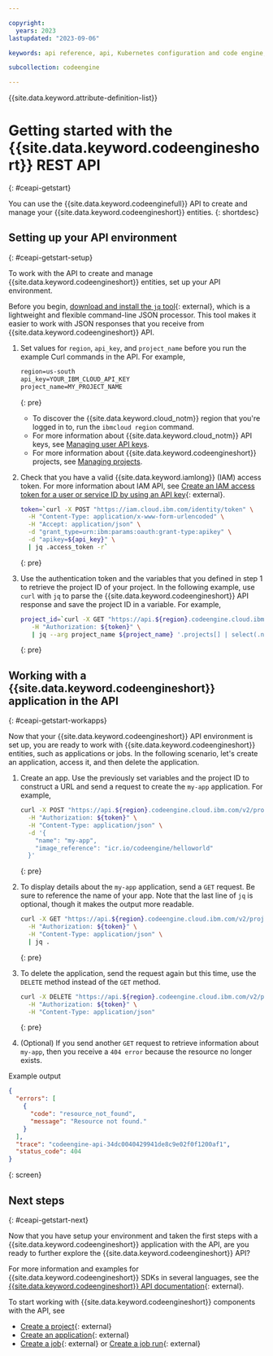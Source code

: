 ```yaml
---

copyright:
  years: 2023
lastupdated: "2023-09-06"

keywords: api reference, api, Kubernetes configuration and code engine, CRD for code engine, CRD, custom resource definition, guid, kubernetes, authenticate, code engine api

subcollection: codeengine

---
```


{{site.data.keyword.attribute-definition-list}}

# Getting started with the {{site.data.keyword.codeengineshort}} REST API 
{: #ceapi-getstart}

You can use the {{site.data.keyword.codeenginefull}} API to create and manage your {{site.data.keyword.codeengineshort}} entities. 
{: shortdesc}

## Setting up your API environment 
{: #ceapi-getstart-setup}

To work with the API to create and manage {{site.data.keyword.codeengineshort}} entities, set up your API environment.

Before you begin, [download and install the `jq` tool](https://jqlang.github.io/jq/){: external}, which is a lightweight and flexible command-line JSON processor. This tool makes it easier to work with JSON responses that you receive from {{site.data.keyword.codeengineshort}} API.

1. Set values for `region`, `api_key`, and `project_name` before you run the example Curl commands in the API. For example, 

    ```txt
    region=us-south
    api_key=YOUR_IBM_CLOUD_API_KEY
    project_name=MY_PROJECT_NAME
    ```
    {: pre}

    * To discover the {{site.data.keyword.cloud_notm}} region that you're logged in to, run the `ibmcloud region` command.
    * For more information about {{site.data.keyword.cloud_notm}} API keys, see [Managing user API keys](/docs/account?topic=account-userapikey).
    * For more information about {{site.data.keyword.codeengineshort}} projects, see [Managing projects](/docs/codeengine?topic=codeengine-manage-project).


2. Check that you have a valid {{site.data.keyword.iamlong}} (IAM) access token. For more information about IAM API, see [Create an IAM access token for a user or service ID by using an API key](https://cloud.ibm.com/apidocs/iam-identity-token-api#gettoken-apikey){: external}.

    ```sh
    token=`curl -X POST "https://iam.cloud.ibm.com/identity/token" \
      -H "Content-Type: application/x-www-form-urlencoded" \
      -H "Accept: application/json" \
      -d "grant_type=urn:ibm:params:oauth:grant-type:apikey" \
      -d "apikey=${api_key}" \
      | jq .access_token -r`
    ```
    {: pre}

3. Use the authentication token and the variables that you defined in step 1 to retrieve the project ID of your project. In the following example, use `curl` with `jq` to parse the {{site.data.keyword.codeengineshort}} API response and save the project ID in a variable. For example, 

    ```sh
    project_id=`curl -X GET "https://api.${region}.codeengine.cloud.ibm.com/v2/projects" \
       -H "Authorization: ${token}" \
       | jq --arg project_name ${project_name} '.projects[] | select(.name == $project_name) | .id' -r`
    ```
    {: pre}

## Working with a {{site.data.keyword.codeengineshort}} application in the API 
{: #ceapi-getstart-workapps}

Now that your {{site.data.keyword.codeengineshort}} API environment is set up, you are ready to work with {{site.data.keyword.codeengineshort}} entities, such as applications or jobs. In the following scenario, let's create an application, access it, and then delete the application. 

1. Create an app. Use the previously set variables and the project ID to construct a URL and send a request to create the `my-app` application. For example, 
  
    ```sh
    curl -X POST "https://api.${region}.codeengine.cloud.ibm.com/v2/projects/${project_id}/apps" \
      -H "Authorization: ${token}" \
      -H "Content-Type: application/json" \
      -d '{
        "name": "my-app",
        "image_reference": "icr.io/codeengine/helloworld"
      }'
    ```
    {: pre}

2. To display details about the `my-app` application, send a `GET` request. Be sure to reference the name of your app. Note that the last line of `jq` is optional, though it makes the output more readable.   

    ```sh
    curl -X GET "https://api.${region}.codeengine.cloud.ibm.com/v2/projects/${project_id}/apps/my-app" \
      -H "Authorization: ${token}" \
      -H "Content-Type: application/json" \
      | jq .
    ```
    {: pre}

3. To delete the application, send the request again but this time, use the `DELETE` method instead of the `GET` method. 

    ```sh
    curl -X DELETE "https://api.${region}.codeengine.cloud.ibm.com/v2/projects/${project_id}/apps/my-app" \
      -H "Authorization: ${token}" \
      -H "Content-Type: application/json"
    ```
    {: pre}

4. (Optional) If you send another `GET` request to retrieve information about `my-app`, then you receive a `404 error` because the resource no longer exists. 

Example output

```json
{
  "errors": [
    {
      "code": "resource_not_found",
      "message": "Resource not found."
    }
  ],
  "trace": "codeengine-api-34dc0040429941de8c9e02f0f1200af1",
  "status_code": 404
}
```
{: screen}


## Next steps
{: #ceapi-getstart-next}

Now that you have setup your environment and taken the first steps with a {{site.data.keyword.codeengineshort}} application with the API, are you ready to further explore the {{site.data.keyword.codeengineshort}} API?

For more information and examples for {{site.data.keyword.codeengineshort}} SDKs in several languages, see the [{{site.data.keyword.codeengineshort}} API documentation](https://cloud.ibm.com/apidocs/codeengine/v2){: external}.

To start working with {{site.data.keyword.codeengineshort}} components with the API, see

* [Create a project](https://cloud.ibm.com/apidocs/codeengine/v2#create-project){: external} 
* [Create an application](https://cloud.ibm.com/apidocs/codeengine/v2#create-app){: external} 
* [Create a job](https://cloud.ibm.com/apidocs/codeengine/v2#create-job){: external} or [Create a job run](https://cloud.ibm.com/apidocs/codeengine/v2#create-job-run){: external}




